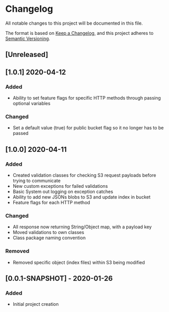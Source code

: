 # Changelog
All notable changes to this project will be documented in this file.

The format is based on [Keep a Changelog](https://keepachangelog.com/en/1.0.0/),
and this project adheres to [Semantic Versioning](https://semver.org/spec/v2.0.0.html).

## [Unreleased]

## [1.0.1] 2020-04-12
### Added
- Ability to set feature flags for specific HTTP methods through passing optional variables

### Changed
- Set a default value (true) for public bucket flag so it no longer has to be passed

## [1.0.0] 2020-04-11
### Added
- Created validation classes for checking S3 request payloads before trying to communicate
- New custom exceptions for failed validations
- Basic System out logging on exception catches
- Ability to add new JSONs blobs to S3 and update index in bucket
- Feature flags for each HTTP method

### Changed
- All response now returning String/Object map, with a payload key
- Moved validations to own classes
- Class package naming convention

### Removed
- Removed specific object (index files) within S3 being modified

## [0.0.1-SNAPSHOT] - 2020-01-26
### Added
- Initial project creation
